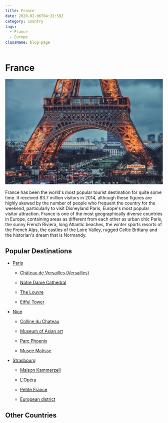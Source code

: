 ```yaml
---
title: France
date: 2020-02-06T04:32:59Z
category: country
tags:
  - France
  - Europe
className: blog-page
---
```


<StartWishToGo/>

# France <WishWidget country="FR"	picture="https://wish-to-go.com/images/for-wish-to-go/france/eiffel-tower-paris-soroush-karimi-IZ86s5eV4hA-unsplash.jpg"></WishWidget>

![France](../../../images/travel/france/eiffel-tower-paris-soroush-karimi-IZ86s5eV4hA-unsplash.jpg)

France has been the world's most popular tourist destination for quite some time. It received 83.7 million visitors in 2014, although these figures are highly skewed by the number of people who frequent the country for the weekend, particularly to visit Disneyland Paris, Europe's most popular visitor attraction. France is one of the most geographically diverse countries in Europe, containing areas as different from each other as urban chic Paris, the sunny French Riviera, long Atlantic beaches, the winter sports resorts of the French Alps, the castles of the Loire Valley, rugged Celtic Brittany and the historian's dream that is Normandy.

<CategoryEntries className="blog-entry-card" category="city" tags="France"/>

## Popular Destinations

- [Paris](/travel/france/paris) <WishWidget country="FR" city="Paris" label="true" picture="https://wish-to-go.com/images/for-wish-to-go/france/louvre-paris-chris-karidis-PIOqHJG5a1U-unsplash.jpg" post="/travel/france/paris"></WishWidget>

	- [Château de Versailles (Versailles)](/travel/france/paris/#things-to-do)	<WishWidget country="FR" city="Paris" activity="Vesailles" post="/travel/france/paris/#things-to-do"></WishWidget>

	- [Notre Dame Cathedral](/travel/france/paris/#things-to-do)	<WishWidget country="FR" city="Paris" activity="Notre Dame" post="/travel/france/paris/#things-to-do" picture="https://wish-to-go.com/images/for-wish-to-go/france/notre-damme-sena-paris-steven-lasry--FB39Oo5J3c-unsplash.jpg"></WishWidget>

	- [The Louvre](/travel/france/paris/#things-to-do)	<WishWidget country="FR" city="Paris" activity="Louvre" picture="https://wish-to-go.com/images/for-wish-to-go/france/louvre-paris-jonathan-velasquez-eUSpDPSFdKU-unsplash.jpg"></WishWidget>

	- [Eiffel Tower](/travel/france/paris/#things-to-do)	<WishWidget country="FR" city="Paris" activity="Eiffel" picture="https://wish-to-go.com/images/for-wish-to-go/france/eiffel-paris-will-b-3ibjfWHHm0E-unsplash.jpg" post="/travel/france/paris/#things-to-do"></WishWidget>

- [Nice](/travel/france/nice) <WishWidget country="FR" city="Nice" picture="https://wish-to-go.com/images/for-wish-to-go/france/nice-street-paul-rysz-bLF3vK_X2Vc-unsplash.jpg"></WishWidget>

	- [Colline du Chateau](/travel/france/nice/#what-to-see)	<WishWidget country="FR" city="Nice" activity="Colline du Chateau" picture="" picture="https://wish-to-go.com/images/for-wish-to-go/france/nice-chateau-france-oscar-nord-UUOyS6WyKWs-unsplash.jpg"></WishWidget>

	- [Museum of Asian art](/travel/france/nice/#museums)	<WishWidget country="FR" city="Nice" activity="Museum of Asian Art"></WishWidget>

	- [Parc Phoenix](/travel/france/nice/#museums)	<WishWidget country="FR" city="Nice" activity="Parc Phoenix"></WishWidget>

	- [Musee Matisse](/travel/france/nice/#museums)	<WishWidget country="FR" city="Nice" activity="Musee Matisse"></WishWidget>

- [Strasbourg](/travel/france/strasbourg) <WishWidget country="FR" city="Strasbourg"></WishWidget>

	- [Maison Kammerzell](/travel/france/strasbourg/#what-to-see) <WishWidget country="FR" city="Strasbourg" activity="Maison Kammerzell"></WishWidget>

	- [L'Opéra](/travel/france/strasbourg/#what-to-see) <WishWidget country="FR" city="Strasbourg" activity="Opera House"></WishWidget>

	- [Petite France](/travel/france/strasbourg/#what-to-see) <WishWidget country="FR" city="Strasbourg" activity="Paetite France"></WishWidget>

	- [European district](/travel/france/strasbourg/#what-to-see) <WishWidget country="FR" city="Strasbourg" activity="European district"></WishWidget>


## Other Countries

<CategoryEntries className="blog-entry-card more-of" category="country"/>